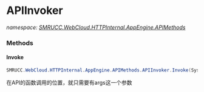 ﻿# APIInvoker
_namespace: [SMRUCC.WebCloud.HTTPInternal.AppEngine.APIMethods](./index.md)_





### Methods

#### Invoke
```csharp
SMRUCC.WebCloud.HTTPInternal.AppEngine.APIMethods.APIInvoker.Invoke(System.Object,SMRUCC.WebCloud.HTTPInternal.AppEngine.APIMethods.Arguments.HttpRequest,SMRUCC.WebCloud.HTTPInternal.AppEngine.APIMethods.Arguments.HttpResponse)
```
在API的函数调用的位置，就只需要有args这一个参数


